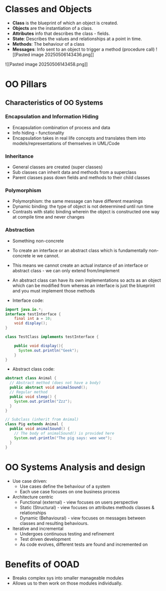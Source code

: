 # Classes and Objects

- **Class** is the blueprint of which an object is created.
- **Objects** are the instantiation of a class.
- **Attributes** info that describes the class - fields.
- **State**: Describes the values and relationships at a point in time.
- **Methods**: The behaviour of a class
- **Messages**: Info sent to an object to trigger a method (procedure call)
![[Pasted image 20250506143436.png]]

![[Pasted image 20250506143458.png]]

# OO Pillars
## Characteristics of OO Systems

### Encapsulation and Information Hiding 
- Encapsulation combination of process and data
- Info hiding - functionality
- Encapsulation takes in real life concepts and translates them into models/representations of themselves in UML/Code
### Inheritance 
- General classes are created (super classes)
- Sub classes can inherit data and methods from a superclass
- Parent classes pass down fields and methods to their child classes
### Polymorphism 
- Polymorphism: the same message can have different meanings
- Dynamic binding: the type of object is not deteermined until run time
- Contrasts with static binding wherein the object is constructed one way at compile time and never changes
### Abstraction
- Something non-concrete
- To create an interface or an abstract class which is fundamentally non-concrete ie we cannot.

- This means we cannot create an actual instance of an interface or abstract class - we can only extend from/implement
- An abstract class can have its own implementations so acts as an object which can be modified from whereas an interface is just the blueprint and you must implement those methods

- Interface code:
```java
import java.io.*;
interface testInterface {
    final int a = 10;
    void display();
}

class TestClass implements testInterface {

    public void display(){ 
      System.out.println("Geek"); 
    }
}
```
- Abstract class code:
```java
abstract class Animal {
  // Abstract method (does not have a body)
  public abstract void animalSound();
  // Regular method
  public void sleep() {
    System.out.println("Zzz");
  }
}

// Subclass (inherit from Animal)
class Pig extends Animal {
  public void animalSound() {
    // The body of animalSound() is provided here
    System.out.println("The pig says: wee wee");
  }
}
```
# OO Systems Analysis and design
- Use case driven:
	- Use cases define the behaviour of a system
	- Each use case focuses on one business process
- Architecture centric
	- Functional (external) - view focuses on users perspective
	- Static  (Structural)  - view focuses on attributes methods classes & relationships
	- Dynamic (Behavioural) - view focuses on messages between classes and resulting behaviours.
- Iterative and incremental
	- Undergoes continuous testing and refinement
	- Test driven development
	- As code evolves, different tests are found and incremented on
# Benefits of OOAD
- Breaks complex sys into smaller manageable modules
- Allows us to then work on those modules individually.